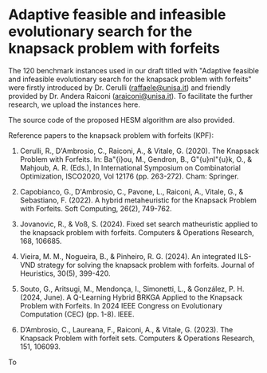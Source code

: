 # Adaptive feasible and infeasible evolutionary search for the knapsack problem with forfeits
The 120 benchmark instances used in our draft titled with "Adaptive feasible and infeasible evolutionary search for the knapsack problem with forfeits" were firstly introduced by Dr. Cerulli (raffaele@unisa.it) and friendly provided by Dr. Andera Raiconi (araiconi@unisa.it).  To facilitate the further research, we upload the instances here.

The source code of the proposed HESM algorithm are also provided.

Reference papers to the knapsack problem with forfeits (KPF):

1. Cerulli, R., D'Ambrosio, C., Raiconi, A., \& Vitale, G. (2020). The Knapsack Problem with Forfeits. In: Ba\"{i}ou, M., Gendron, B., G\"{u}nl\"{u}k, O., \& Mahjoub, A. R. (Eds.), In International Symposium on Combinatorial Optimization, ISCO2020, Vol 12176 (pp. 263-272). Cham: Springer.

2. Capobianco, G., D'Ambrosio, C., Pavone, L., Raiconi, A., Vitale, G., \& Sebastiano, F. (2022). A hybrid metaheuristic for the Knapsack Problem with Forfeits. Soft Computing, 26(2), 749-762.

3. Jovanovic, R., & Voß, S. (2024). Fixed set search matheuristic applied to the knapsack problem with forfeits. Computers & Operations Research, 168, 106685.

4. Vieira, M. M., Nogueira, B., & Pinheiro, R. G. (2024). An integrated ILS-VND strategy for solving the knapsack problem with forfeits. Journal of Heuristics, 30(5), 399-420.

5. Souto, G., Aritsugi, M., Mendonça, I., Simonetti, L., & González, P. H. (2024, June). A Q-Learning Hybrid BRKGA Applied to the Knapsack Problem with Forfeits. In 2024 IEEE Congress on Evolutionary Computation (CEC) (pp. 1-8). IEEE.

6. D’Ambrosio, C., Laureana, F., Raiconi, A., & Vitale, G. (2023). The Knapsack Problem with forfeit sets. Computers & Operations Research, 151, 106093.

To 



